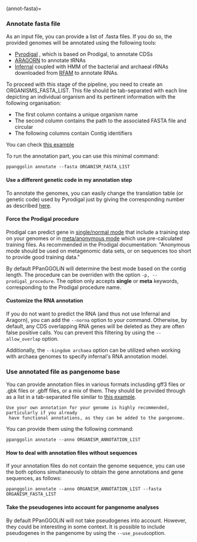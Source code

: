 (annot-fasta)=
### Annotate fasta file

As an input file, you can provide a list of .fasta files. 
If you do so, the provided genomes will be annotated using the following tools: 

- [Pyrodigal](https://pyrodigal.readthedocs.io/en/stable/index.html) , which is based on Prodigal, to annotate CDSs
- [ARAGORN](http://www.ansikte.se/ARAGORN/) to annotate  tRNAs
- [Infernal](http://eddylab.org/infernal/) coupled with HMM of the bacterial and archaeal rRNAs downloaded from [RFAM](https://rfam.xfam.org/) to annotate RNAs.

To proceed with this stage of the pipeline, you need to create an ORGANISMS_FASTA_LIST. This file should be tab-separated with each line depicting an individual organism and its pertinent information with the following organisation:

- The first column contains a unique organism name
- The second column contains the path to the associated FASTA file and circular
- The following columns contain Contig identifiers 
   

You can check [this example](https://github.com/labgem/PPanGGOLiN/blob/master/testingDataset/organisms.fasta.list)

To run the annotation part, you can use this minimal command:

```
ppanggolin annotate --fasta ORGANISM_FASTA_LIST
```

#### Use a different genetic code in my annotation step
To annotate the genomes, you can easily change the translation table (or genetic code) used by Pyrodigal just by giving the corresponding number as described [here](https://www.ncbi.nlm.nih.gov/Taxonomy/Utils/wprintgc.cgi).

#### Force the Prodigal procedure
Prodigal can predict gene in [single/normal mode](https://github.com/hyattpd/prodigal/wiki/gene-prediction-modes#normal-mode) that include a training step on your genomes or in [meta/anonymous mode](https://github.com/hyattpd/prodigal/wiki/gene-prediction-modes#anonymous-mode) which use pre-calculated training files. 
As recommended in the Prodigal documentation: "Anonymous mode should be used on metagenomic data sets, or on sequences too short to provide good training data."

By default PPanGGOLiN will determine the best mode based on the contig length.
The procedure can be overriden with the option `-p, --prodigal_procedure`.
The option only accepts  **single** or **meta** keywords, corresponding to the Prodigal procedure name.

#### Customize the RNA annotation
If you do not want to predict the RNA (and thus not use Infernal and Aragorn), you can add the `--norna` option to your command.
Otherwise, by default, any CDS overlapping  RNA genes will be deleted as they are often false positive calls.
You can prevent this filtering by using the `--allow_overlap` option.

Additionally, the `--kingdom archaea` option can be utilized when working with archaea genomes to specify infernal's RNA annotation model. 

### Use annotated file as pangenome base

You can  provide  annotation files in various formats inclusding gff3 files or .gbk files or .gbff files, or a mix of them. They should be provided through as a list in a tab-separated file similar to [this example](https://github.com/labgem/PPanGGOLiN/blob/master/testingDataset/organisms.gbff.list).

```{note}
Use your own annotation for your genome is highly recommended, particularly if you already
 have functional annotations, as they can be added to the pangenome.
```

You can provide them using the following command: 

```
ppanggolin annotate --anno ORGANISM_ANNOTATION_LIST
```

#### How to deal with annotation files without sequences

If your annotation files do  not contain the genome sequence, 
you can use the both options simultaneously to obtain the gene annotations and gene sequences, as follows: 

```
ppanggolin annotate --anno ORGANISM_ANNOTATION_LIST --fasta ORGANISM_FASTA_LIST
```

#### Take the pseudogenes into account for pangenome analyses

By default PPanGGOLiN will not take pseudogenes into account. However, they could be interesting in some context.
It is possible to include pseudogenes in the pangenome by using the `--use_pseudo`option.

